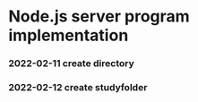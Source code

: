 # Node.js server program implementation
### 2022-02-11 create directory
### 2022-02-12 create studyfolder